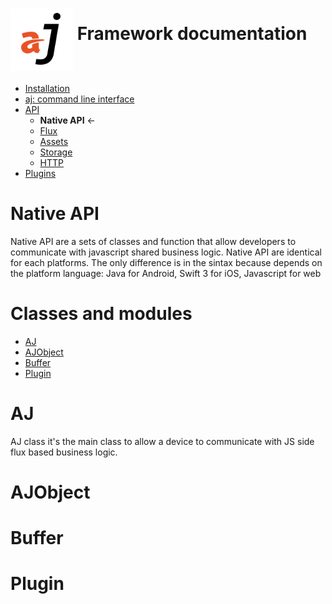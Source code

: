 # <img src="https://raw.githubusercontent.com/bfortunato/aj-framework/master/doc/images/aj.png" height="100" align="middle" /> Framework documentation

- [Installation](https://github.com/bfortunato/aj-framework/blob/master/doc/installation.md)
- [aj: command line interface](https://github.com/bfortunato/aj-framework/blob/master/doc/cli.md)
- [API](https://github.com/bfortunato/aj-framework/blob/master/doc/api.md)
    - **Native API** <-
    - [Flux](https://github.com/bfortunato/aj-framework/blob/master/doc/api_flux.md)
    - [Assets](https://github.com/bfortunato/aj-framework/blob/master/doc/api_assets.md)
    - [Storage](https://github.com/bfortunato/aj-framework/blob/master/doc/api_storage.md)
    - [HTTP](https://github.com/bfortunato/aj-framework/blob/master/doc/api_storage.md)
- [Plugins](https://github.com/bfortunato/aj-framework/blob/master/doc/plugins.md)
    
# Native API
Native API are a sets of classes and function that allow developers to communicate with javascript shared business logic.
Native API are identical for each platforms. The only difference is in the sintax because depends on the platform language: Java for Android, Swift 3 for iOS, Javascript for web


# Classes and modules

- [AJ](#aj)
- [AJObject](#ajobject)
- [Buffer](#buffer)
- [Plugin](#plugin)

# <a name="aj"></a>AJ
AJ class it's the main class to allow a device to communicate with JS side flux based business logic.




# <a name="ajobject"></a>AJObject

# <a name="buffer"></a>Buffer

# <a name="plugin"></a>Plugin
